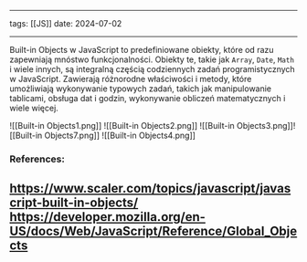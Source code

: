 
--- 
tags: [[JS]]
date: 2024-07-02

---
Built-in Objects w JavaScript to predefiniowane obiekty, które od razu zapewniają mnóstwo funkcjonalności. Obiekty te, takie jak `Array`, `Date`, `Math` i wiele innych, są integralną częścią codziennych zadań programistycznych w JavaScript. Zawierają różnorodne właściwości i metody, które umożliwiają wykonywanie typowych zadań, takich jak manipulowanie tablicami, obsługa dat i godzin, wykonywanie obliczeń matematycznych i wiele więcej.

![[Built-in Objects1.png]]
![[Built-in Objects2.png]]
![[Built-in Objects3.png]]![[Built-in Objects7.png]]
![[Built-in Objects4.png]]

### References:

https://www.scaler.com/topics/javascript/javascript-built-in-objects/
https://developer.mozilla.org/en-US/docs/Web/JavaScript/Reference/Global_Objects
---



